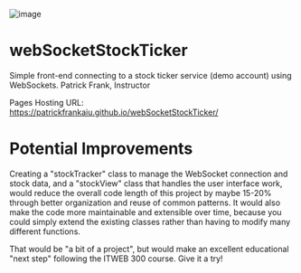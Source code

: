 ![image](https://github.com/PatrickFrankAIU/GradeManagerProject/assets/134087916/b5d814bf-e38f-456f-8f9c-cb5a98fb52fa)

# webSocketStockTicker
Simple front-end connecting to a stock ticker service (demo account) using WebSockets. 
Patrick Frank, Instructor

Pages Hosting URL:
https://patrickfrankaiu.github.io/webSocketStockTicker/

# Potential Improvements
Creating a "stockTracker" class to manage the WebSocket connection and stock data, and a "stockView" class that handles the user interface work, would reduce the overall code length of this project by maybe 15-20% through better organization and reuse of common patterns. It would also make the code more maintainable and extensible over time, because you could simply extend the existing classes rather than having to modify many different functions. 

That would be "a bit of a project", but would make an excellent educational "next step" following the ITWEB 300 course. Give it a try! 
